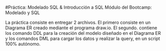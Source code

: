 #Práctica:  Modelado SQL  & Introducción a SQL
Módulo del Bootcamp: Modelado y SQL

La práctica consiste en entregar 2 archivos.
El primero consiste en un Diagrama ER creado mediante el programa draw.io.
El segundo. contiene los comando DDL para la creación del modelo diseñado en el Diagrama ER y los comandos DML para cargar los datos y realizar la query, en un script 100% autónomo.

